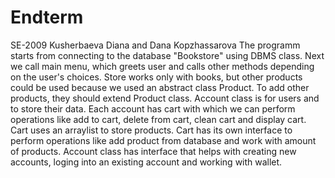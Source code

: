 # Endterm
SE-2009 Kusherbaeva Diana and Dana Kopzhassarova
The programm starts from connecting to the database "Bookstore" using DBMS class.
Next we call main menu, which greets user and calls other methods depending on the user's choices.
Store works only with books, but other products could be used because we used an abstract class Product. 
To add other products, they should extend Product class.
Account class is for users and to store their data. 
Each account has cart with which we can perform operations like add to cart, delete from cart, clean cart and display cart. 
Cart uses an arraylist to store products.
Cart has its own interface to perform operations like add product from database and work with amount of products.
Account class has interface that helps with creating new accounts, loging into an existing account and working with wallet.

